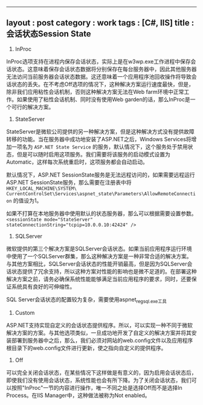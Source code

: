 
---
layout : post
category : work
tags : [C#, IIS]
title : 会话状态Session State
---

1.  InProc

InProc选项支持在进程内保存会话状态，实际上是在w3wp.exe工作进程中保存会话状态。这意味着保存会话状态数据将分别保存在每台服务器中，因此其他服务器无法访问当前服务器会话状态数据。这还意味着一个应用程序池回收操作将导致会话状态的丢失。在不考虑Off选项的情况下，这种解决方案运行速度最快，但是，除非我们应用粘性会话机制，否则这种解决方案无法在Web farm环境中正常工作。如果使用了粘性会话机制、同时没有使用Web garden的话，那么InProc是一个可行的解决方案。

1.  StateServer

StateServer是微软公司提供的另一种解决方案，但是这种解决方式没有提供故障转移的功能。当在服务器中成功地安装了ASP.NET之后，Windows Services将增加一项名为 `ASP.NET State Service` 的服务，默认情况下，这个服务处于禁用状态，但是可以随时启用这项服务。我们需要将该服务的启动模式设置为Automatic，这样每次系统重启时，这项服务都会自动启动。

默认情况下，ASP.NET SessionState服务是无法远程访问的，如果需要远程运行ASP.NET SessionState服务，那么需要在注册表中将 `HKEY_LOCAL_MACHINE\SYSTEM\ CurrentControlSet\Services\aspnet_state\Parameters\AllowRemoteConnection` 的值设为1。

如果不打算在本地服务器中使用默认的状态服务器，那么可以根据需要设置参数。 `<sessionState mode="StateServer" stateConnectionString="tcpip=10.0.0.10:42424" />`

1.  SQLServer

微软提供的第三个解决方案是SQLServer会话状态。如果当前应用程序运行环境中使用了一个SQLServer群集，那么这种解决方案是一种非常合适的解决方案。与其他方案相比，SQLServer会话状态的性能开销最高，但是因为SQLServer会话状态提供了冗余支持，所以这种方案对性能的影响也是微不足道的。在部署这种解决方案之前，请务必确保系统性能能够满足当前应用程序的要求，同时，还要保证系统具有良好的可伸缩性。

SQL Server会话状态的配置较为复杂，需要使用aspnet<sub>regsql.exe工具</sub>

1.  Custom

ASP.NET支持实现自定义的会话状态提供程序。所以，可以实现一种不同于微软解决方案的方案。与其他选项类似，一旦成功地开发了自定义的解决方案并将其安装部署到服务器中之后，那么，我们必须对网站的web.config文件以及应用程序根目录下的web.config文件进行更新，使之指向自定义的提供程序。

1.  Off

可以完全关闭会话状态，在某些情况下这样做是有意义的，因为启用会话状态后，即使我们没有使用会话状态，系统性能也会有所下降。为了关闭会话状态，我们可以按照"InProc"一节的内容进行操作，唯一不同之处是选择Off而不是选择In Process。在IIS Manager中，这种做法被称为Not enabled。
